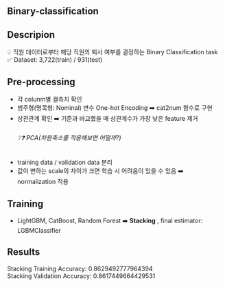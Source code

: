## Binary-classification  

## Descripion  
💡 직원 데이터로부터 해당 직원의 퇴사 여부를 결정하는 Binary Classification task  
✅ Dataset: 3,722(train) / 931(test)  

## Pre-processing
- 각 colunm별 결측치 확인
- 범주형(명목형: Nominal) 변수 One-hot Encoding ➡️ cat2num 함수로 구현
- 상관관계 확인 ➡️ 기준과 바교했을 때 상관계수가 가장 낮은 feature 제거 
   ###### ❔❓ PCA(차원축소를 적용해보면 어떨까?)
- training data / validation data 분리
- 값이 변하는 scale의 차이가 크면 학습 시 어려움이 있을 수 있음 ➡️ normalization 적용

## Training
- LightGBM, CatBoost, Random Forest ➡️ **Stacking** , final estimator: LGBMClassifier


## Results
Stacking Training Accuracy: 0.8629492777964394  
Stacking Validation Accuracy: 0.8617449664429531
